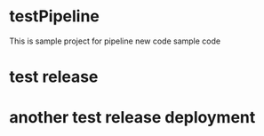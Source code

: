 # testPipeline
This is sample project for pipeline
new code
sample code 
# test release

# another test release deployment
